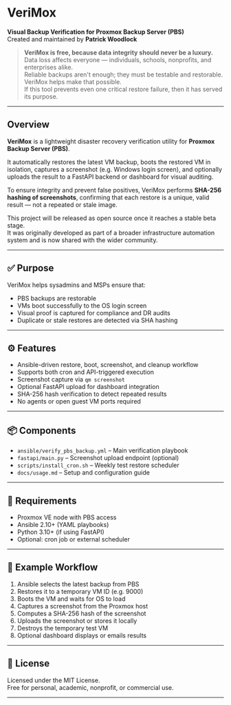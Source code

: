 # VeriMox

**Visual Backup Verification for Proxmox Backup Server (PBS)**  
Created and maintained by **Patrick Woodlock**

> **VeriMox is free, because data integrity should never be a luxury.**  
> Data loss affects everyone — individuals, schools, nonprofits, and enterprises alike.  
> Reliable backups aren't enough; they must be testable and restorable. VeriMox helps make that possible.  
> If this tool prevents even one critical restore failure, then it has served its purpose.

---

## Overview

**VeriMox** is a lightweight disaster recovery verification utility for **Proxmox Backup Server (PBS)**.

It automatically restores the latest VM backup, boots the restored VM in isolation, captures a screenshot (e.g. Windows login screen), and optionally uploads the result to a FastAPI backend or dashboard for visual auditing.

To ensure integrity and prevent false positives, VeriMox performs **SHA-256 hashing of screenshots**, confirming that each restore is a unique, valid result — not a repeated or stale image.

This project will be released as open source once it reaches a stable beta stage.  
It was originally developed as part of a broader infrastructure automation system and is now shared with the wider community.

---

## ✅ Purpose

VeriMox helps sysadmins and MSPs ensure that:

- PBS backups are restorable
- VMs boot successfully to the OS login screen
- Visual proof is captured for compliance and DR audits
- Duplicate or stale restores are detected via SHA hashing

---

## ⚙️ Features

- Ansible-driven restore, boot, screenshot, and cleanup workflow
- Supports both cron and API-triggered execution
- Screenshot capture via `qm screenshot`
- Optional FastAPI upload for dashboard integration
- SHA-256 hash verification to detect repeated results
- No agents or open guest VM ports required

---

## 📦 Components

- `ansible/verify_pbs_backup.yml` – Main verification playbook
- `fastapi/main.py` – Screenshot upload endpoint (optional)
- `scripts/install_cron.sh` – Weekly test restore scheduler
- `docs/usage.md` – Setup and configuration guide

---

## 🧰 Requirements

- Proxmox VE node with PBS access
- Ansible 2.10+ (YAML playbooks)
- Python 3.10+ (if using FastAPI)
- Optional: cron job or external scheduler

---

## 🔄 Example Workflow

1. Ansible selects the latest backup from PBS
2. Restores it to a temporary VM ID (e.g. 9000)
3. Boots the VM and waits for OS to load
4. Captures a screenshot from the Proxmox host
5. Computes a SHA-256 hash of the screenshot
6. Uploads the screenshot or stores it locally
7. Destroys the temporary test VM
8. Optional dashboard displays or emails results

---

## 📜 License

Licensed under the MIT License.  
Free for personal, academic, nonprofit, or commercial use.

---
